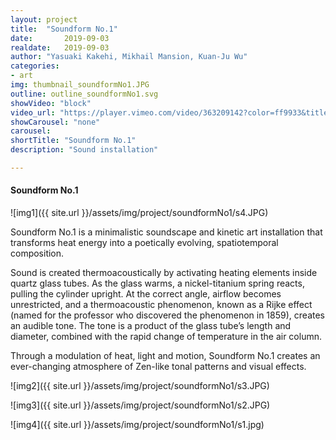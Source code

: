 ```yaml
---
layout: project
title:  "Soundform No.1"
date:   	2019-09-03
realdate:	2019-09-03
author: "Yasuaki Kakehi, Mikhail Mansion, Kuan-Ju Wu"
categories:
- art
img: thumbnail_soundformNo1.JPG
outline: outline_soundformNo1.svg
showVideo: "block"
video_url: "https://player.vimeo.com/video/363209142?color=ff9933&title=0&byline=0&portrait=0"
showCarousel: "none"
carousel:
shortTitle: "Soundform No.1"
description: "Sound installation"

---
```

#### Soundform No.1 ####


![img1]({{ site.url }}/assets/img/project/soundformNo1/s4.JPG)

Soundform No.1 is a minimalistic soundscape and kinetic art installation that transforms heat energy into a poetically evolving, spatiotemporal composition.

Sound is created thermoacoustically by activating heating elements inside quartz glass tubes. As the glass warms, a nickel-titanium spring reacts, pulling the cylinder upright. At the correct angle, airflow becomes unrestricted, and a thermoacoustic phenomenon, known as a Rijke effect (named for the professor who discovered the phenomenon in 1859), creates an audible tone. The tone is a product of the glass tube’s length and diameter, combined with the rapid change of temperature in the air column.

Through a modulation of heat, light and motion, Soundform No.1 creates an ever-changing atmosphere of Zen-like tonal patterns and visual effects.


![img2]({{ site.url }}/assets/img/project/soundformNo1/s3.JPG)

![img3]({{ site.url }}/assets/img/project/soundformNo1/s2.JPG)

![img4]({{ site.url }}/assets/img/project/soundformNo1/s1.jpg)
